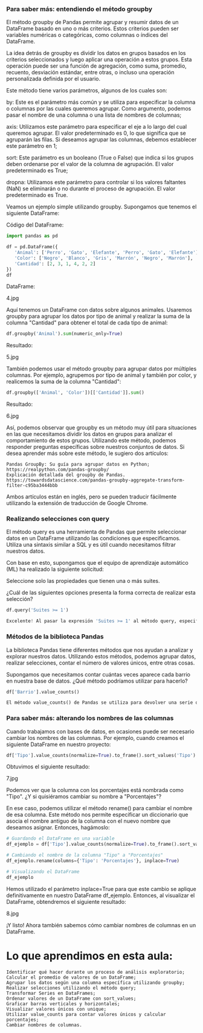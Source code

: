 ### Para saber más: entendiendo el método groupby

El método groupby de Pandas permite agrupar y resumir datos de un DataFrame basado en uno o más criterios. Estos criterios pueden ser variables numéricas o categóricas, como columnas o índices del DataFrame.

La idea detrás de groupby es dividir los datos en grupos basados en los criterios seleccionados y luego aplicar una operación a estos grupos. Esta operación puede ser una función de agregación, como suma, promedio, recuento, desviación estándar, entre otras, o incluso una operación personalizada definida por el usuario.

Este método tiene varios parámetros, algunos de los cuales son:

by: Este es el parámetro más común y se utiliza para especificar la columna o columnas por las cuales queremos agrupar. Como argumento, podemos pasar el nombre de una columna o una lista de nombres de columnas;

axis: Utilizamos este parámetro para especificar el eje a lo largo del cual queremos agrupar. El valor predeterminado es 0, lo que significa que se agruparán las filas. Si deseamos agrupar las columnas, debemos establecer este parámetro en 1;

sort: Este parámetro es un booleano (True o False) que indica si los grupos deben ordenarse por el valor de la columna de agrupación. El valor predeterminado es True;

dropna: Utilizamos este parámetro para controlar si los valores faltantes (NaN) se eliminarán o no durante el proceso de agrupación. El valor predeterminado es True.

Veamos un ejemplo simple utilizando groupby. Supongamos que tenemos el siguiente DataFrame:

Código del DataFrame:
```python
import pandas as pd

df = pd.DataFrame({
   'Animal': ['Perro', 'Gato', 'Elefante', 'Perro', 'Gato', 'Elefante'],
   'Color': ['Negro', 'Blanco', 'Gris', 'Marrón', 'Negro', 'Marrón'],
   'Cantidad': [2, 3, 1, 4, 2, 2]
})
df
```
DataFrame:

4.jpg[](z3yshtyn.png)

Aquí tenemos un DataFrame con datos sobre algunos animales. Usaremos groupby para agrupar los datos por tipo de animal y realizar la suma de la columna "Cantidad" para obtener el total de cada tipo de animal:
```python
df.groupby('Animal').sum(numeric_only=True)
```
Resultado:

5.jpg[](6dl31tk9.png)

También podemos usar el método groupby para agrupar datos por múltiples columnas. Por ejemplo, agrupemos por tipo de animal y también por color, y realicemos la suma de la columna "Cantidad":
```python
df.groupby(['Animal', 'Color'])[['Cantidad']].sum()
```
Resultado:

6.jpg[](e9sdzmw7.png)

Así, podemos observar que groupby es un método muy útil para situaciones en las que necesitamos dividir los datos en grupos para analizar el comportamiento de estos grupos. Utilizando este método, podemos responder preguntas específicas sobre nuestros conjuntos de datos. Si desea aprender más sobre este método, le sugiero dos artículos:

    Pandas GroupBy: Su guía para agrupar datos en Python; https://realpython.com/pandas-groupby/
    Explicación detallada del groupby de Pandas. https://towardsdatascience.com/pandas-groupby-aggregate-transform-filter-c95ba3444bbb

Ambos artículos están en inglés, pero se pueden traducir fácilmente utilizando la extensión de traducción de Google Chrome.

### Realizando selecciones con query

El método query es una herramienta de Pandas que permite seleccionar datos en un DataFrame utilizando las condiciones que especificamos. Utiliza una sintaxis similar a SQL y es útil cuando necesitamos filtrar nuestros datos.

Con base en esto, supongamos que el equipo de aprendizaje automático (ML) ha realizado la siguiente solicitud:

Seleccione solo las propiedades que tienen una o más suites.

¿Cuál de las siguientes opciones presenta la forma correcta de realizar esta selección?
```python
df.query('Suites >= 1')

Excelente! Al pasar la expresión 'Suites >= 1' al método query, especificamos que queremos seleccionar las filas en las que la columna "Suites" tiene un valor mayor o igual a 1.
```

### Métodos de la biblioteca Pandas

La biblioteca Pandas tiene diferentes métodos que nos ayudan a analizar y explorar nuestros datos. Utilizando estos métodos, podemos agrupar datos, realizar selecciones, contar el número de valores únicos, entre otras cosas.

Supongamos que necesitamos contar cuántas veces aparece cada barrio en nuestra base de datos. ¿Qué método podríamos utilizar para hacerlo?
```python
df['Barrio'].value_counts()

El método value_counts() de Pandas se utiliza para devolver una serie que contiene recuentos de valores únicos en una columna u objeto Series de Pandas.
```

### Para saber más: alterando los nombres de las columnas

Cuando trabajamos con bases de datos, en ocasiones puede ser necesario cambiar los nombres de las columnas. Por ejemplo, cuando creamos el siguiente DataFrame en nuestro proyecto:
```python
df['Tipo'].value_counts(normalize=True).to_frame().sort_values('Tipo')
```
Obtuvimos el siguiente resultado:

7.jpg[](cjf4a84v.png)

Podemos ver que la columna con los porcentajes está nombrada como "Tipo". ¿Y si quisiéramos cambiar su nombre a "Porcentajes"?

En ese caso, podemos utilizar el método rename() para cambiar el nombre de esa columna. Este método nos permite especificar un diccionario que asocia el nombre antiguo de la columna con el nuevo nombre que deseamos asignar. Entonces, hagámoslo:
```python
# Guardando el DataFrame en una variable
df_ejemplo = df['Tipo'].value_counts(normalize=True).to_frame().sort_values('Tipo')

# Cambiando el nombre de la columna "Tipo" a "Porcentajes"
df_ejemplo.rename(columns={'Tipo': 'Porcentajes'}, inplace=True)

# Visualizando el DataFrame
df_ejemplo
```
Hemos utilizado el parámetro inplace=True para que este cambio se aplique definitivamente en nuestro DataFrame df_ejemplo. Entonces, al visualizar el DataFrame, obtendremos el siguiente resultado:

8.jpg[](u8yy6969.png)

¡Y listo! Ahora también sabemos cómo cambiar nombres de columnas en un DataFrame.

# Lo que aprendimos en esta aula:

    Identificar qué hacer durante un proceso de análisis exploratorio;
    Calcular el promedio de valores de un DataFrame;
    Agrupar los datos según una columna específica utilizando groupby;
    Realizar selecciones utilizando el método query;
    Transformar Series en DataFrames;
    Ordenar valores de un DataFrame con sort_values;
    Graficar barras verticales y horizontales;
    Visualizar valores únicos con unique;
    Utilizar value_counts para contar valores únicos y calcular porcentajes;
    Cambiar nombres de columnas.

